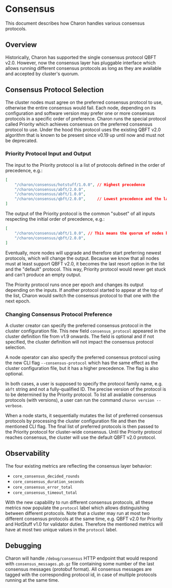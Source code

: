 # Consensus

This document describes how Charon handles various consensus protocols.

## Overview

Historically, Charon has supported the single consensus protocol QBFT v2.0.
However, now the consensus layer has pluggable interface which allows running different consensus protocols as long as they are available and accepted by cluster's quorum.

## Consensus Protocol Selection

The cluster nodes must agree on the preferred consensus protocol to use, otherwise the entire consensus would fail.
Each node, depending on its configuration and software version may prefer one or more consensus protocols in a specific order of preference.
Charon runs the special protocol called Priority which achieves consensus on the preferred consensus protocol to use.
Under the hood this protocol uses the existing QBFT v2.0 algorithm that is known to be present since v0.19 up until now and must not be deprecated.

### Priority Protocol Input and Output

The input to the Priority protocol is a list of protocols defined in the order of precedence, e.g.:

```json
[
    "/charon/consensus/hotstuff/1.0.0", // Highest precedence
    "/charon/consensus/abft/2.0.0",
    "/charon/consensus/abft/1.0.0",
    "/charon/consensus/qbft/2.0.0",     // Lowest precedence and the last resort
]
```

The output of the Priority protocol is the common "subset" of all inputs respecting the initial order of precedence, e.g.:

```json
[
    "/charon/consensus/abft/1.0.0", // This means the quorum of nodes has this protocol in common
    "/charon/consensus/qbft/2.0.0",
]
```

Eventually, more nodes will upgrade and therefore start preferring newest protocols, which will change the output. Because we know that all nodes must at least support QBFT v2.0, it becomes the last resort option in the list and the "default" protocol. This way, Priority protocol would never get stuck and can't produce an empty output.

The Priority protocol runs once per epoch and changes its output depending on the inputs. If another protocol started to appear at the top of the list, Charon would switch the consensus protocol to that one with the next epoch.

### Changing Consensus Protocol Preference

A cluster creator can specify the preferred consensus protocol in the cluster configuration file. This new field `consensus_protocol` appeared in the cluster definition file from v1.9 onwards. The field is optional and if not specified, the cluster definition will not impact the consensus protocol selection.

A node operator can also specify the preferred consensus protocol using the new CLI flag `--consensus-protocol` which has the same effect as the cluster configuration file, but it has a higher precedence. The flag is also optional.

In both cases, a user is supposed to specify the protocol family name, e.g. `abft` string and not a fully-qualified ID. The precise version of the protocol is to be determined by the Priority protocol.
To list all available consensus protocols (with versions), a user can run the command `charon version --verbose`.

When a node starts, it sequentially mutates the list of preferred consensus protocols by processing the cluster configuration file and then the mentioned CLI flag. The final list of preferred protocols is then passed to the Priority protocol for cluster-wide consensus. Until the Priority protocol reaches consensus, the cluster will use the default QBFT v2.0 protocol.

## Observability

The four existing metrics are reflecting the consensus layer behavior:

- `core_consensus_decided_rounds`
- `core_consensus_duration_seconds`
- `core_consensus_error_total`
- `core_consensus_timeout_total`

With the new capability to run different consensus protocols, all these metrics now populate the `protocol` label which allows distinguishing between different protocols.
Note that a cluster may run at most two different consensus protocols at the same time, e.g. QBFT v2.0 for Priority and HotStuff v1.0 for validator duties.
Therefore the mentioned metrics will have at most two unique values in the `protocol` label.

## Debugging

Charon will handle `/debug/consensus` HTTP endpoint that would respond with `consensus_messages.pb.gz` file containing some number of the last consensus messages (protobuf format).
All consensus messages are tagged with the corresponding protocol id, in case of multiple protocols running at the same time.
